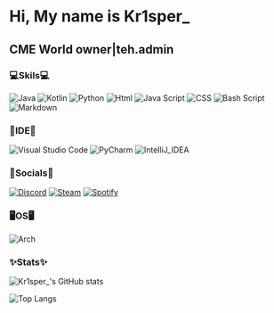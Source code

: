 Hi, My name is Kr1sper\_
==========================
CME World owner|teh.admin
-------------------------
### 💻Skils💻
![Java](https://img.shields.io/badge/java-%23ED8B00.svg?style=for-the-badge&logo=openjdk&logoColor=white)
![Kotlin](https://img.shields.io/badge/kotlin-%237F52FF.svg?style=for-the-badge&logo=kotlin&logoColor=white)
![Python](https://img.shields.io/badge/python-3670A0?style=for-the-badge&logo=python&logoColor=ffdd54)
![Html](https://img.shields.io/badge/HTML5-E34F26?style=for-the-badge&logo=html5&logoColor=white)
![Java Script](https://img.shields.io/badge/JavaScript-323330?style=for-the-badge&logo=javascript&logoColor=F7DF1E)
![CSS]( 	https://img.shields.io/badge/CSS3-1572B6?style=for-the-badge&logo=css3&logoColor=white)
![Bash Script](https://img.shields.io/badge/bash_script-%23121011.svg?style=for-the-badge&logo=gnu-bash&logoColor=white)
![Markdown](https://img.shields.io/badge/markdown-%23000000.svg?style=for-the-badge&logo=markdown&logoColor=white)
### 🔌IDE🔌
![Visual Studio Code](https://img.shields.io/badge/Visual%20Studio%20Code-0078d7.svg?style=for-the-badge&logo=visual-studio-code&logoColor=white)
![PyCharm]( 	https://img.shields.io/badge/PyCharm-000000.svg?&style=for-the-badge&logo=PyCharm&logoColor=white)
![IntelliJ_IDEA]( 	https://img.shields.io/badge/IntelliJ_IDEA-000000.svg?style=for-the-badge&logo=intellij-idea&logoColor=white)
### 💬Socials💬
[![Discord](https://img.shields.io/badge/Discord-%235865F2.svg?style=for-the-badge&logo=discord&logoColor=white)](https://dsc.gg/cme-world)
[![Steam](https://img.shields.io/badge/Steam-000000?style=for-the-badge&logo=steam&logoColor=white)](https://steamcommunity.com/id/KR1sper_/)
[![Spotify]( 	https://img.shields.io/badge/Spotify-1ED760?&style=for-the-badge&logo=spotify&logoColor=white)](https://open.spotify.com/user/31pfpbeki7xbvochj72swz75dki4)
### 🖥️OS🖥️
![Arch](https://img.shields.io/badge/Arch%20Linux-1793D1?logo=arch-linux&logoColor=fff&style=for-the-badge) 
### ✨Stats✨
![Kr1sper_'s GitHub stats](https://github-readme-stats.vercel.app/api?username=Kr1sper59&theme=tokyonight&show_icons=true&hide_border=true)

![Top Langs](https://github-readme-stats.vercel.app/api/top-langs/?username=Kr1sper59&layout=compact&theme=tokyonight&show_icons=true&hide_border=true)
